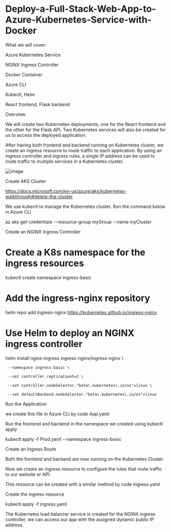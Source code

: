 # Deploy-a-Full-Stack-Web-App-to-Azure-Kubernetes-Service-with-Docker

What we will cover:

Azure Kubernetes Service

NGINX Ingress Controller

Docker Container

Azure CLI

Kubectl, Helm

React frontend, Flask backend


Overview

We will create two Kubernetes deployments, one for the React frontend and the other for the Flask API. Two Kubernetes services will also be created for us to access the deployed application.

After having both frontend and backend running on Kubernetes cluster, we create an ingress resource to route traffic to each application. By using an ingress controller and ingress rules, a single IP address can be used to route traffic to multiple services in a Kubernetes cluster.

![image](https://user-images.githubusercontent.com/58148717/106949611-cb11eb00-66f2-11eb-8b05-521164b6cb38.png)

Create AKS Cluster

https://docs.microsoft.com/en-us/azure/aks/kubernetes-walkthrough#delete-the-cluster

We use kubectl to manage the Kubernetes cluster. Run the command below in Azure CLI 

az aks get-credentials --resource-group myGroup --name myCluster

Create an NGINX Ingress Controller

# Create a K8s namespace for the ingress resources

kubectl create namespace ingress-basic

# Add the ingress-nginx repository 

helm repo add ingress-nginx https://kubernetes.github.io/ingress-nginx  

# Use Helm to deploy an NGINX ingress controller 

helm install nginx-ingress ingress-nginx/ingress-nginx \

     --namespace ingress-basic \
     
     --set controller.replicaCount=2 \
     
     --set controller.nodeSelector."beta\.kubernetes\.io/os"=linux \
     
     --set defaultBackend.nodeSelector."beta\.kubernetes\.io/os"=linux
     
     
Run the Application

we create this file in Azure CLI by code App.yaml

Run the frontend and backend in the namespace we created using kubectl apply

kubectl apply -f Prod.yaml --namespace ingress-basic

Create an Ingress Route

Both the frontend and backend are now running on the Kubernetes Cluster. 

Now we create an ingress resource to configure the rules that route traffic to our website or API. 

This resource can be created with a similar method by code ingress.yaml

Create the ingress resource

kubectl apply -f ingress.yaml

The Kubernetes load balancer service is created for the NGINX ingress controller, we can access our app with the assigned dynamic public IP address.















